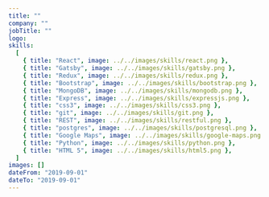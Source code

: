 ```yaml
---
title: ""
company: ""
jobTitle: ""
logo:
skills:
  [
    { title: "React", image: ../../images/skills/react.png },
    { title: "Gatsby", image: ../../images/skills/gatsby.png },
    { title: "Redux", image: ../../images/skills/redux.png },
    { title: "Bootstrap", image: ../../images/skills/bootstrap.png },
    { title: "MongoDB", image: ../../images/skills/mongodb.png },
    { title: "Express", image: ../../images/skills/expressjs.png },
    { title: "css3", image: ../../images/skills/css3.png },
    { title: "git", image: ../../images/skills/git.png },
    { title: "REST", image: ../../images/skills/restful.png },
    { title: "postgres", image: ../../images/skills/postgresql.png },
    { title: "Google Maps", image: ../../images/skills/google-maps.png },
    { title: "Python", image: ../../images/skills/python.png },
    { title: "HTML 5", image: ../../images/skills/html5.png },
  ]
images: []
dateFrom: "2019-09-01"
dateTo: "2019-09-01"
---
```

